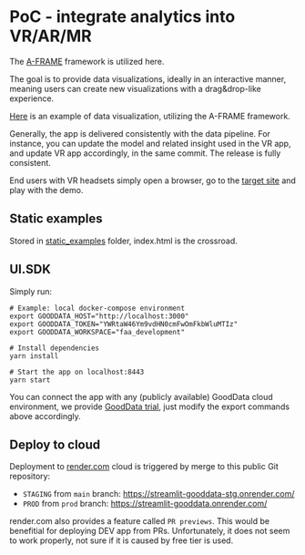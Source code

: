 # PoC - integrate analytics into VR/AR/MR

The [A-FRAME](https://aframe.io/) framework is utilized here.

The goal is to provide data visualizations, ideally in an interactive manner, meaning users can create new visualizations with a drag&drop-like experience.

[Here](https://www.youtube.com/watch?v=tpbDEQ6SNek&ab_channel=LarsJuhlJensen) is an example of data visualization, utilizing the A-FRAME framework.

Generally, the app is delivered consistently with the data pipeline. 
For instance, you can update the model and related insight used in the VR app, and update VR app accordingly, in the same commit.
The release is fully consistent.

End users with VR headsets simply open a browser, go to the [target site](https://vr-analytics.onrender.com/) and play with the demo.

## Static examples
Stored in [static_examples](static_examples) folder, index.html is the crossroad.

## UI.SDK
Simply run:
```shell
# Example: local docker-compose environment
export GOODDATA_HOST="http://localhost:3000"
export GOODDATA_TOKEN="YWRtaW46Ym9vdHN0cmFwOmFkbWluMTIz"
export GOODDATA_WORKSPACE="faa_development"

# Install dependencies
yarn install

# Start the app on localhost:8443
yarn start
```
You can connect the app with any (publicly available) GoodData cloud environment, we provide [GoodData trial](https://www.gooddata.com/trial/),
just modify the export commands above accordingly.

## Deploy to cloud

Deployment to [render.com](render.com) cloud is triggered by merge to this public Git repository:
- `STAGING` from `main` branch: https://streamlit-gooddata-stg.onrender.com/
- `PROD` from `prod` branch: https://streamlit-gooddata.onrender.com/

render.com also provides a feature called `PR previews`. This would be benefitial for deploying DEV app from PRs.
Unfortunately, it does not seem to work properly, not sure if it is caused by free tier is used.
